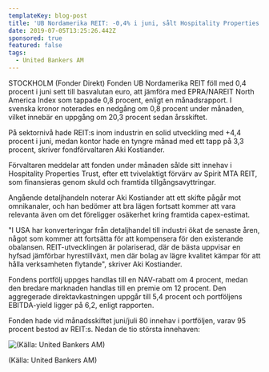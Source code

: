 ```yaml
---
templateKey: blog-post
title: 'UB Nordamerika REIT: -0,4% i juni, sålt Hospitality Properties'
date: 2019-07-05T13:25:26.442Z
sponsored: true
featured: false
tags:
  - United Bankers AM
---
```

STOCKHOLM (Fonder Direkt) Fonden UB Nordamerika REIT föll med 0,4 procent i juni sett till basvalutan euro, att jämföra med EPRA/NAREIT North America Index som tappade 0,8 procent, enligt en månadsrapport. I svenska kronor noterades en nedgång om 0,8 procent under månaden, vilket innebär en uppgång om 20,3 procent sedan årsskiftet.



På sektornivå hade REIT:s inom industrin en solid utveckling med +4,4 procent i juni, medan kontor hade en tyngre månad med ett tapp på 3,3 procent, skriver fondförvaltaren Aki Kostiander.



Förvaltaren meddelar att fonden under månaden sålde sitt innehav i Hospitality Properties Trust, efter ett tvivelaktigt förvärv av Spirit MTA REIT, som finansieras genom skuld och framtida tillgångsavyttringar.



Angående detaljhandeln noterar Aki Kostiander att ett skifte pågår mot omnikanaler, och han bedömer att bra lägen fortsatt kommer att vara relevanta även om det föreligger osäkerhet kring framtida capex-estimat.



"I USA har konverteringar från detaljhandel till industri ökat de senaste åren, något som kommer att fortsätta för att kompensera för den existerande obalansen. REIT-utvecklingen är polariserad, där de bästa uppvisar en hyfsad jämförbar hyrestillväxt, men där bolag av lägre kvalitet kämpar för att hålla verksamheten flytande", skriver Aki Kostiander.



Fondens portfölj uppges handlas till en NAV-rabatt om 4 procent, medan den bredare marknaden handlas till en premie om 12 procent. Den aggregerade direktavkastningen uppgår till 5,4 procent och portföljens EBITDA-yield ligger på 6,2, enligt rapporten.



Fonden hade vid månadsskiftet juni/juli 80 innehav i portföljen, varav 95 procent bestod av REIT:s. Nedan de tio största innehaven:

![(Källa: United Bankers AM)](/img/ub5jul3.png)

<span class="image-caption">(Källa: United Bankers AM)</span>
